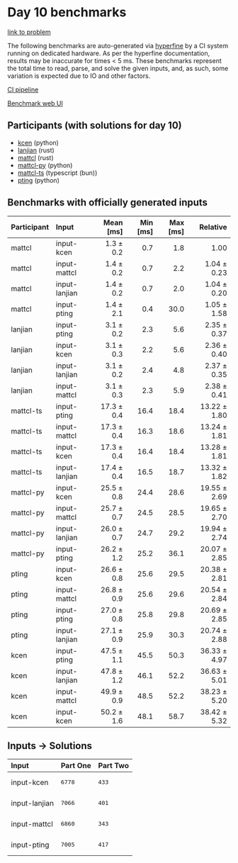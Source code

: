 # Day 10 benchmarks

[link to problem](https://adventofcode.com/2023/day/10)

The following benchmarks are auto-generated via
[hyperfine](https://github.com/sharkdp/hyperfine) by a CI system running on
dedicated hardware. As per the hyperfine documentation, results may be
inaccurate for times < 5 ms. These benchmarks represent the total time to read,
parse, and solve the given inputs, and, as such, some variation is expected due
to IO and other factors.

[CI pipeline](http://ci.papercode.net:8080/teams/main/pipelines/aoc2023)

[Benchmark web UI](https://aoc.ancalagon.black)


## Participants (with solutions for day 10)

- [kcen](https://github.com/kcen/aoc2023) (python)
- [lanjian](https://github.com/lanjian/aoc-2023) (rust)
- [mattcl](https://github.com/mattcl/aoc2023) (rust)
- [mattcl-py](https://github.com/mattcl/aoc2023-py) (python)
- [mattcl-ts](https://github.com/mattcl/aoc2023-js) (typescript (bun))
- [pting](https://github.com/pting/aoc2023) (python)


## Benchmarks with officially generated inputs

| Participant | Input | Mean [ms] | Min [ms] | Max [ms] | Relative |
|:---|:---|---:|---:|---:|---:|
| mattcl | input-kcen | 1.3 ± 0.2 | 0.7 | 1.8 | 1.00 |
| mattcl | input-mattcl | 1.4 ± 0.2 | 0.7 | 2.2 | 1.04 ± 0.23 |
| mattcl | input-lanjian | 1.4 ± 0.2 | 0.7 | 2.0 | 1.04 ± 0.20 |
| mattcl | input-pting | 1.4 ± 2.1 | 0.4 | 30.0 | 1.05 ± 1.58 |
| lanjian | input-pting | 3.1 ± 0.2 | 2.3 | 5.6 | 2.35 ± 0.37 |
| lanjian | input-kcen | 3.1 ± 0.3 | 2.2 | 5.6 | 2.36 ± 0.40 |
| lanjian | input-lanjian | 3.1 ± 0.2 | 2.4 | 4.8 | 2.37 ± 0.35 |
| lanjian | input-mattcl | 3.1 ± 0.3 | 2.3 | 5.9 | 2.38 ± 0.41 |
| mattcl-ts | input-pting | 17.3 ± 0.4 | 16.4 | 18.4 | 13.22 ± 1.80 |
| mattcl-ts | input-mattcl | 17.3 ± 0.4 | 16.3 | 18.6 | 13.24 ± 1.81 |
| mattcl-ts | input-kcen | 17.3 ± 0.4 | 16.4 | 18.4 | 13.28 ± 1.81 |
| mattcl-ts | input-lanjian | 17.4 ± 0.4 | 16.5 | 18.7 | 13.32 ± 1.82 |
| mattcl-py | input-kcen | 25.5 ± 0.8 | 24.4 | 28.6 | 19.55 ± 2.69 |
| mattcl-py | input-mattcl | 25.7 ± 0.7 | 24.5 | 28.5 | 19.65 ± 2.70 |
| mattcl-py | input-lanjian | 26.0 ± 0.7 | 24.7 | 29.2 | 19.94 ± 2.74 |
| mattcl-py | input-pting | 26.2 ± 1.2 | 25.2 | 36.1 | 20.07 ± 2.85 |
| pting | input-kcen | 26.6 ± 0.8 | 25.6 | 29.5 | 20.38 ± 2.81 |
| pting | input-mattcl | 26.8 ± 0.9 | 25.6 | 29.6 | 20.54 ± 2.84 |
| pting | input-pting | 27.0 ± 0.8 | 25.8 | 29.8 | 20.69 ± 2.85 |
| pting | input-lanjian | 27.1 ± 0.9 | 25.9 | 30.3 | 20.74 ± 2.88 |
| kcen | input-pting | 47.5 ± 1.1 | 45.5 | 50.3 | 36.33 ± 4.97 |
| kcen | input-lanjian | 47.8 ± 1.2 | 46.1 | 52.2 | 36.63 ± 5.01 |
| kcen | input-mattcl | 49.9 ± 0.9 | 48.5 | 52.2 | 38.23 ± 5.20 |
| kcen | input-kcen | 50.2 ± 1.6 | 48.1 | 58.7 | 38.42 ± 5.32 |


## Inputs -> Solutions

| Input | Part One | Part Two |
|:---|:---|:---|
|input-kcen|<pre>6778</pre>|<pre>433</pre>|
|input-lanjian|<pre>7066</pre>|<pre>401</pre>|
|input-mattcl|<pre>6860</pre>|<pre>343</pre>|
|input-pting|<pre>7005</pre>|<pre>417</pre>|